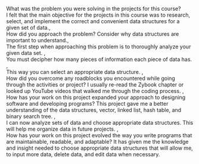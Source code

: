 What was the problem you were solving in the projects for this course?<br>
I felt that the main objective for the projects in this course was to research,<br>
select, and implement the correct and convenient data structures for a given set of data.,<br>
How did you approach the problem? Consider why data structures are important to understand.,<br>
The first step when approaching this problem is to thoroughly analyze your given data set. ,<br>
You must decipher how many pieces of information each piece of data has. ,<br>
This way you can select an appropriate data structure.
,<br>How did you overcome any roadblocks you encountered while going through the activities or project?
I usually re-read the Zybook chapter or looked up YouTube videos that walked me through the coding process.
,<br>How has your work on this project expanded your approach to designing software and developing programs?
This project gave me a better understanding of the data structures, vector, linked list, hash table, and binary search tree. ,<br>
I can now analyze sets of data and choose appropriate data structures. This will help me organize data in future projects.
,<br>How has your work on this project evolved the way you write programs that are maintainable, readable, and adaptable?
It has given me the knowledge and insight needed to choose appropriate data structures that will allow me,<br>
to input more data, delete data, and edit data when necessary.

